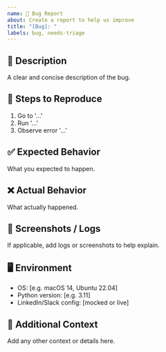 ```yaml
---
name: 🐛 Bug Report
about: Create a report to help us improve
title: "[Bug]: "
labels: bug, needs-triage
---
```


## 🐞 Description
A clear and concise description of the bug.

## 🔄 Steps to Reproduce
1. Go to '...'
2. Run '...'
3. Observe error '...'

## ✅ Expected Behavior
What you expected to happen.

## ❌ Actual Behavior
What actually happened.

## 📸 Screenshots / Logs
If applicable, add logs or screenshots to help explain.

## 🖥️ Environment
- OS: [e.g. macOS 14, Ubuntu 22.04]
- Python version: [e.g. 3.11]
- LinkedIn/Slack config: [mocked or live]

## 📌 Additional Context
Add any other context or details here.

